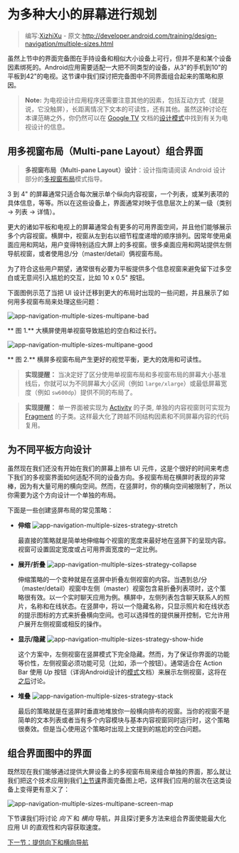 # 为多种大小的屏幕进行规划

> 编写:[XizhiXu](https://github.com/XizhiXu) - 原文:<http://developer.android.com/training/design-navigation/multiple-sizes.html>

虽然上节中的界面完备图在手持设备和相似大小设备上可行，但并不是和某个设备因素绑死的。Android应用需要适配一大把不同类型的设备，从3"的手机到10"的平板到42"的电视。这节课中我们探讨把完备图中不同界面组合起来的策略和原因。

> **Note:** 为电视设计应用程序还需要注意其他的因素，包括互动方式（就是说，它没触屏），长距离情况下文本的可读性，还有其他。虽然这种讨论在本课范畴之外，你仍然可以在 [Google TV](https://developers.google.com/tv) 文档的[设计模式](https://developers.google.com/tv/android/docs/gtv_android_patterns)中找到有关为电视设计的信息。

## 用多视窗布局（Multi-pane Layout）组合界面

> **多视窗布局（Multi-pane Layout）设计**：设计指南请阅读 Android 设计部分的[多视窗布局](http://developer.android.com/design/patterns/multi-pane-layouts.html)模式指导。

3 到 4" 的屏幕通常只适合每次展示单个纵向内容视窗，一个列表，或某列表项的具体信息，等等。所以在这些设备上，界面通常对映于信息层次上的某一级（类别 → 列表 → 详情）。

更大的诸如平板和电视上的屏幕通常会有更多的可用界面空间，并且他们能够展示多个内容视窗。横屏中，视窗从左到右以细节程度递增的顺序排列。因常年使用桌面应用和网站，用户变得特别适应大屏上的多视窗。很多桌面应用和网站提供左侧导航视窗，或者使用总/分（master/detail）俩视窗布局。

为了符合这些用户期望，通常很有必要为平板提供多个信息视窗来避免留下过多空白或无意间引入尴尬的交互，比如 10 x 0.5" 按钮。

下面图例示范了当把 UI 设计迁移到更大的布局时出现的一些问题，并且展示了如何用多视窗布局来处理这些问题：

![app-navigation-multiple-sizes-multipane-bad](app-navigation-multiple-sizes-multipane-bad.png)

** 图 1.** 大横屏使用单视窗导致尴尬的空白和过长行。

![app-navigation-multiple-sizes-multipane-good](app-navigation-multiple-sizes-multipane-good.png)

** 图 2.** 横屏多视窗布局产生更好的视觉平衡，更大的效用和可读性。

> **实现提醒：** 当决定好了区分使用单视窗布局和多视窗布局的屏幕大小基准线后，你就可以为不同屏幕大小区间（例如 `large/xlarge`）或最低屏幕宽度（例如 `sw600dp`）提供不同的布局了。

> **实现提醒：** 单一界面被实现为 [Activity](http://developer.android.com/reference/android/app/Activity.html) 的子类, 单独的内容视窗则可实现为 [Fragment](http://developer.android.com/reference/android/app/Fragment.html) 的子类。这样最大化了跨越不同结构因素和不同屏幕内容的代码复用。

## 为不同平板方向设计

虽然现在我们还没有开始在我们的屏幕上排布 UI 元件，这是个很好的时间来考虑下我们的多视窗界面如何适配不同的设备方向。多视窗布局在横屏时表现的非常棒，因为有大量可用的横向空间。然而，在竖屏时，你的横向空间被限制了，所以你需要为这个方向设计一个单独的布局。

下面是一些创建竖屏布局的常见策略：

* **伸缩** ![app-navigation-multiple-sizes-strategy-stretch](app-navigation-multiple-sizes-strategy-stretch.png)

  最直接的策略就是简单地伸缩每个视窗的宽度来最好地在竖屏下的呈现内容。视窗可设置固定宽度或占可用界面宽度的一定比例。


* **展开/折叠** ![app-navigation-multiple-sizes-strategy-collapse](app-navigation-multiple-sizes-strategy-collapse.png)

  伸缩策略的一个变种就是在竖屏中折叠左侧视窗的内容。当遇到总/分（master/detail）视窗中左侧（master）视窗包含易折叠列表项时，这个策略很有效。以一个实时聊天应用为例。横屏中，左侧列表包含聊天联系人的照片，名称和在线状态。在竖屏中，将以一个隐藏名称，只显示照片和在线状态的提示图标的方式来折叠横向空间。也可以选择性的提供展开控制，它允许用户展开左侧视窗或相反的操作。


* **显示/隐藏** ![app-navigation-multiple-sizes-strategy-show-hide](app-navigation-multiple-sizes-strategy-show-hide.png)

  这个方案中，左侧视窗在竖屏模式下完全隐藏。然而，为了保证你界面的功能等价性，左侧视窗必须功能可见（比如，添一个按钮）。通常适合在 Action Bar 使用 *Up* 按钮（详询Android设计的[模式](http://developer.android.com/design/patterns/actionbar.html)文档）来展示左侧视窗，这将在[之后](ancestral-temporal.html)讨论。


* **堆叠** ![app-navigation-multiple-sizes-strategy-stack](app-navigation-multiple-sizes-strategy-stack.png)

  最后的策略就是在竖屏时垂直地堆放你一般横向排布的视窗。当你的视窗不是简单的文本列表或者当有多个内容模块与基本内容视窗同时运行时，这个策略很奏效。但是当心使用这个策略时出现上文提到的尴尬的空白问题。


## 组合界面图中的界面

既然现在我们能够通过提供大屏设备上的多视窗布局来组合单独的界面，那么就让我们把这个技术应用到我们[上节课](screen-planning.html)界面完备图上吧，这样我们应用的层次在这类设备上变得更有意义了：

![app-navigation-multiple-sizes-multipane-screen-map](app-navigation-multiple-sizes-multipane-screen-map.png)

下节课我们将讨论 *向下* 和 *横向* 导航，并且探讨更多方法来组合界面使能最大化应用 UI 的直观性和内容获取速度。

[下一节：提供向下和横向导航](descendant-lateral.html)

